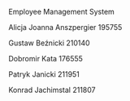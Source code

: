 Employee Management System 



Alicja Joanna Anszpergier 195755 

Gustaw Beźnicki 210140

Dobromir Kata 176555

Patryk Janicki 211951

Konrad Jachimstal 211807
